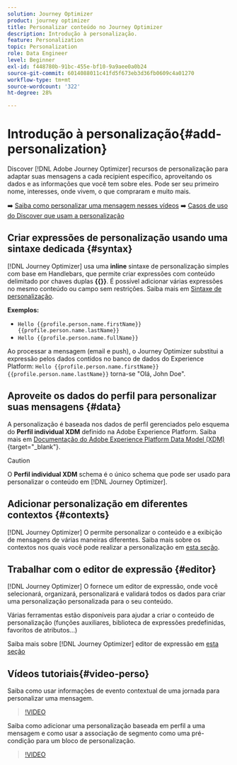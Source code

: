 ```yaml
---
solution: Journey Optimizer
product: journey optimizer
title: Personalizar conteúdo no Journey Optimizer
description: Introdução à personalização.
feature: Personalization
topic: Personalization
role: Data Engineer
level: Beginner
exl-id: f448780b-91bc-455e-bf10-9a9aee0a0b24
source-git-commit: 6014088011c41fd5f673eb3d36fb0609c4a01270
workflow-type: tm+mt
source-wordcount: '322'
ht-degree: 28%

---
```


# Introdução à personalização{#add-personalization}

Discover [!DNL Adobe Journey Optimizer] recursos de personalização para adaptar suas mensagens a cada recipient específico, aproveitando os dados e as informações que você tem sobre eles. Pode ser seu primeiro nome, interesses, onde vivem, o que compraram e muito mais.

➡️ [Saiba como personalizar uma mensagem nesses vídeos](#video-perso)
➡️ [Casos de uso do Discover que usam a personalização](personalization-use-case.md)

## Criar expressões de personalização usando uma sintaxe dedicada {#syntax}

[!DNL Journey Optimizer] usa uma **inline** sintaxe de personalização simples com base em Handlebars, que permite criar expressões com conteúdo delimitado por chaves duplas **{{}}**. É possível adicionar várias expressões no mesmo conteúdo ou campo sem restrições. Saiba mais em [Sintaxe de personalização](personalization-syntax.md).

**Exemplos:**

* `Hello {{profile.person.name.firstName}} {{profile.person.name.lastName}}`
* `Hello {{profile.person.name.fullName}}`

Ao processar a mensagem (email e push), o Journey Optimizer substitui a expressão pelos dados contidos no banco de dados do Experience Platform:  `Hello {{profile.person.name.firstName}} {{profile.person.name.lastName}}` torna-se &quot;Olá, John Doe&quot;.

## Aproveite os dados do perfil para personalizar suas mensagens {#data}

A personalização é baseada nos dados de perfil gerenciados pelo esquema do **Perfil individual XDM** definido na Adobe Experience Platform. Saiba mais em [Documentação do Adobe Experience Platform Data Model (XDM)](https://experienceleague.adobe.com/docs/experience-platform/xdm/home.html?lang=pt-BR){target=&quot;_blank&quot;}.

>[!CAUTION]
>O **Perfil individual XDM** schema é o único schema que pode ser usado para personalizar o conteúdo em [!DNL Journey Optimizer].

## Adicionar personalização em diferentes contextos {#contexts}

[!DNL Journey Optimizer] O permite personalizar o conteúdo e a exibição de mensagens de várias maneiras diferentes. Saiba mais sobre os contextos nos quais você pode realizar a personalização em [esta seção](personalization-contexts.md).

## Trabalhar com o editor de expressão {#editor}

[!DNL Journey Optimizer] O fornece um editor de expressão, onde você selecionará, organizará, personalizará e validará todos os dados para criar uma personalização personalizada para o seu conteúdo.

Várias ferramentas estão disponíveis para ajudar a criar o conteúdo de personalização (funções auxiliares, biblioteca de expressões predefinidas, favoritos de atributos...)

Saiba mais sobre [!DNL Journey Optimizer] editor de expressão em [esta seção](personalization-build-expressions.md)

## Vídeos tutoriais{#video-perso}

Saiba como usar informações de evento contextual de uma jornada para personalizar uma mensagem.

>[!VIDEO](https://video.tv.adobe.com/v/334165?quality=12)

Saiba como adicionar uma personalização baseada em perfil a uma mensagem e como usar a associação de segmento como uma pré-condição para um bloco de personalização.

>[!VIDEO](https://video.tv.adobe.com/v/334078?quality=12)
